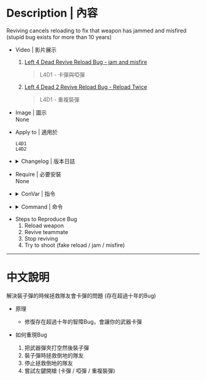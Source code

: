 # Description | 內容
Reviving cancels reloading to fix that weapon has jammed and misfired (stupid bug exists for more than 10 years)

* Video | 影片展示
    1. [Left 4 Dead Revive Reload Bug - jam and misfire](https://youtu.be/MvUwsdmMnfw)
        > L4D1 - 卡彈與啞彈
    1. [Left 4 Dead 2 Revive Reload Bug - Reload Twice](https://youtu.be/SaLJT_PCzbU)
        > L4D1 - 重複裝彈

* Image | 圖示
<br>None

* Apply to | 適用於
	```
	L4D1
	L4D2
	```

* <details><summary>Changelog | 版本日誌</summary>

	* v1.0
        * [AlliedModders Post](https://forums.alliedmods.net/showthread.php?t=338878)
        * Initial Release
</details>

* Require | 必要安裝
<br/>None

* <details><summary>ConVar | 指令</summary>

	None
</details>

* <details><summary>Command | 命令</summary>

	None
</details>

* Steps to Reproduce Bug
    1. Reload weapon
    2. Revive teammate
    3. Stop reviving
    4. Try to shoot (fake reload / jam / misfire)

- - - -
# 中文說明
解決裝子彈的時候拯救隊友會卡彈的問題 (存在超過十年的Bug)

* 原理
	* 修復存在超過十年的智障Bug，會讓你的武器卡彈

* 如何重現Bug
    1. 把武器彈夾打空然後裝子彈
    2. 裝子彈時拯救倒地的隊友
    3. 停止拯救倒地的隊友
    4. 嘗試左鍵開槍 (卡彈 / 啞彈 / 重複裝彈)